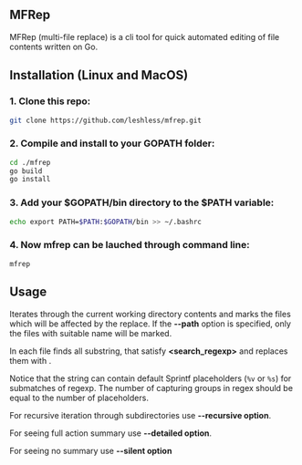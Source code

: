 
## MFRep
MFRep (multi-file replace) is a cli tool for quick automated editing of file contents written on Go.

## Installation (Linux and MacOS)
### 1. Clone this repo:
```bash
git clone https://github.com/leshless/mfrep.git
```
### 2. Compile and install to your GOPATH folder:
```bash
cd ./mfrep
go build
go install
```
### 3. Add your $GOPATH/bin directory to the $PATH variable:
```bash
echo export PATH=$PATH:$GOPATH/bin >> ~/.bashrc
```
### 4. Now mfrep can be lauched through command line:
```bach
mfrep
```


## Usage

Iterates through the current working directory contents and marks the files which will be affected by the replace. If the **--path** option is specified, only the files with suitable name will be marked.

In each file finds all substring, that satisfy **<search_regexp>** and replaces them with **<replace>** .

Notice that the **<replace>** string can contain default Sprintf placeholders (`%v` or `%s`) for submatches of regexp. The number of capturing groups in regex should be equal to the number of placeholders.

For recursive iteration through subdirectories use **--recursive option**. 

For seeing full action summary use **--detailed option**.

For seeing no summary use **--silent option**
